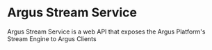 # Argus Stream Service 

Argus Stream Service is a web API that exposes the Argus Platform's Stream Engine to Argus Clients